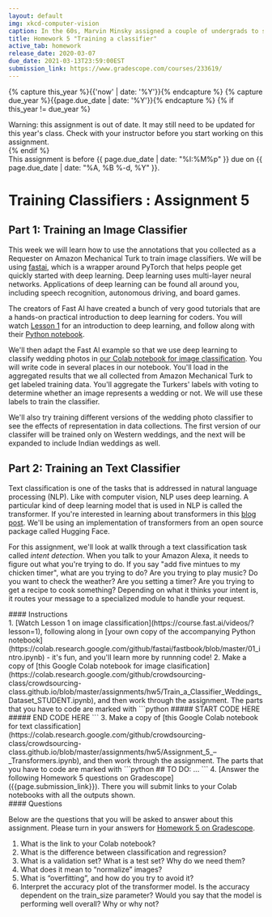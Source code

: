 ```yaml
---
layout: default
img: xkcd-computer-vision
caption: In the 60s, Marvin Minsky assigned a couple of undergrads to spend the summer programming a computer to use a camera to identify objects in a scene. He figured they'd have the problem solved by the end of the summer. Half a century later, we're still working on it
title: Homework 5 "Training a classifier"
active_tab: homework
release_date: 2020-03-07
due_date: 2021-03-13T23:59:00EST
submission_link: https://www.gradescope.com/courses/233619/
---
```


<!-- Check whether the assignment is up to date -->
{% capture this_year %}{{'now' | date: '%Y'}}{% endcapture %}
{% capture due_year %}{{page.due_date | date: '%Y'}}{% endcapture %}
{% if this_year != due_year %} 
<div class="alert alert-danger">
Warning: this assignment is out of date.  It may still need to be updated for this year's class.  Check with your instructor before you start working on this assignment.
</div>
{% endif %}
<!-- End of check whether the assignment is up to date -->


<div class="alert alert-info">
This assignment is before {{ page.due_date | date: "%I:%M%p" }}  due on {{ page.due_date | date: "%A, %B %-d, %Y" }}. 
</div>


Training Classifiers<span class="text-muted"> : Assignment 5</span> 
=============================================================

## Part 1: Training an Image Classifier

This week we will learn how to use the annotations that you collected as a Requester on Amazon Mechanical Turk to train image classifiers. We will be using [fastai](https://docs.fast.ai/), which is a wrapper around PyTorch that helps people get quickly started with deep learning.   Deep learning uses multi-layer neural networks. Applications of deep learning can be found all around you, including speech recognition, autonomous driving, and board games.

The creators of Fast AI have created a bunch of very good tutorials that are a hands-on practical introduction to deep learning for coders.  You will watch [Lesson 1](https://course.fast.ai/videos/?lesson=1) for an introduction to deep learning, and follow along with their [Python notebook](https://colab.research.google.com/github/fastai/fastbook/blob/master/01_intro.ipynb). 

We'll then adapt the Fast AI example so that we use deep learning to classify wedding photos in [our Colab notebook for image classification](https://colab.research.google.com/github/crowdsourcing-class/crowdsourcing-class.github.io/blob/master/assignments/hw5/Train_a_Classifier_Weddings_Dataset_STUDENT.ipynb).  You will write code in several places in our notebook.  You'll load in the aggregated results that we all collected from Amazon Mechanical Turk to get labeled training data.  You'll aggregate the Turkers' labels with voting to determine whether an image represents a wedding or not.  We will use these labels to train the classifier.

We'll also try training different versions of the wedding photo classifier to see the effects of representation in data collections.  The first version of our classifer will be trained only on Western weddings, and the next will be expanded to include Indian weddings as well.  

## Part 2: Training an Text Classifier

Text classification is one of the tasks that is addressed in natural language processing (NLP).  Like with computer vision, NLP uses deep learning.  A particular kind of deep learning model that is used in NLP is called the transformer.  If you're interested in learning  about transformers in this [blog post](http://jalammar.github.io/illustrated-transformer/).  We'll be using an implementation of transformers from an open source package called Hugging Face.  

For this assignment, we'll look at wallk through a text classification task called *intent detection*.  When you talk to your Amazon Alexa, it needs to figure out what you're trying to do.  If you say "add five mintues to my chicken timer", what are you trying to do? Are you trying to play music?  Do you want to check the weather?  Are you setting a timer?  Are you trying to get a recipe to cook something?  Depending on what it thinks your intent is, it routes your message to a specialized module to handle your request.


<div class="panel panel-info">
<div class="panel-heading" markdown="1">
#### Instructions
</div>
<div class="panel-body" markdown="1">
1. [Watch Lesson 1 on image classification](https://course.fast.ai/videos/?lesson=1), following along in [your own copy of the accompanying Python notebook](https://colab.research.google.com/github/fastai/fastbook/blob/master/01_intro.ipynb) - it's fun, and you'll learn more by runnning code!
2. Make a copy of [this Google Colab notebook for image clasification](https://colab.research.google.com/github/crowdsourcing-class/crowdsourcing-class.github.io/blob/master/assignments/hw5/Train_a_Classifier_Weddings_Dataset_STUDENT.ipynb), and then work through the assignment.  The parts that you have to code are marked with
```python
##### START CODE HERE
##### END CODE HERE 
```
3. Make a copy of [this Google Colab notebook for text classification](https://colab.research.google.com/github/crowdsourcing-class/crowdsourcing-class.github.io/blob/master/assignments/hw5/Assignment_5_–_Transformers.ipynb), and then work through the assignment.  The parts that you have to code are marked with
```python
## TO DO:
... 
```
4. [Answer the following Homework 5 questions on Gradescope]({{page.submission_link}}).  There you will submit links to your Colab notebooks with all the outputs shown.
</div>
</div>


<div class="panel panel-primary" id="questions">
<div class="panel-heading" markdown="1">
#### Questions
</div>
<div class="panel-body" markdown="1">

Below are the questions that you will be asked to answer about this assignment. Please turn in your answers for [Homework 5 on Gradescope]({{page.submission_link}}).

1. What is the link to your Colab notebook?
2. What is the difference between classification and regression?
3. What is a validation set? What is a test set? Why do we need them?
4. What does it mean to “normalize” images?
5. What is “overfitting”, and how do you try to avoid it?
6. Interpret the accuracy plot of the transformer model. Is the accuracy dependent on the train_size parameter? Would you say that the model is performing well overall? Why or why not?
</div>
</div>
